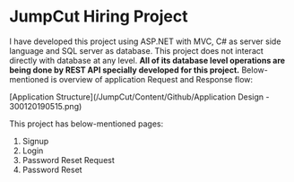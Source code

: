 # JumpCut Hiring Project

I have developed this project using ASP.NET with MVC, C# as server side language and SQL server as database. This project does not interact directly with database at any level. <b>All of its database level operations are being done by REST API specially developed for this project.</b> Below-mentioned is overview of application Request and Response flow:

[Application Structure](/JumpCut/Content/Github/Application Design - 300120190515.png)

This project has below-mentioned pages:
<ol>
  <li>Signup
  <li>Login
  <li>Password Reset Request
  <li>Password Reset
</ol>

